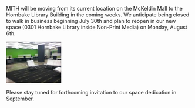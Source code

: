 MITH will be moving from its current location on the McKeldin Mall to the Hornbake Library Building in the coming weeks. We anticipate being closed to walk in business beginning July 30th and plan to reopen in our new space (0301 Hornbake Library inside Non-Print Media) on Monday, August 6th.

[![](../../images/web-20131230134240-http--a.yfrog.com-img876-4238-r85ez.th.jpg)](http://yfrog.com/ocr85ezj "yfrog.com - Image And Video Hosting")

Please stay tuned for forthcoming invitation to our space dedication in September.